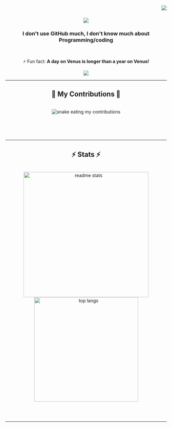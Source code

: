 <img align="right" src="https://visitor-badge.laobi.icu/badge?page_id=J2S4.J2S4" />

<h1 align="center">
    <img src="https://readme-typing-svg.herokuapp.com/?font=Righteous&size=35&center=true&vCenter=true&width=500&height=70&duration=4000&lines=Hi+There!+👋;+I'm+J2S4!;" />
</h1>

<h3 align="center">I don't use GitHub much, I don't know much about Programming/coding</h3>

<br/>

<div align="center">

⚡ Fun fact: **A day on Venus is longer than a year on Venus!**

 </div>
 
<div align="center"> 
  <a href="https://www.youtube.com/watch?v=j5a0jTc9S10">
    <img src="https://img.shields.io/badge/YouTube cool video-333333?style=for-the-badge&logo=youtube&logoColor=red" />
  </a>
</div>

 <hr/>
 

<div align="center">
  <h2>🐍 My Contributions 🐍</h2>
  <br>
  <img alt="snake eating my contributions" src="https://raw.githubusercontent.com/J2S4/J2S4/output/github-contribution-grid-snake.svg" />
  
  <br/><br/><br/>
</div>

<hr/>

<h2 align="center">⚡ Stats ⚡</h2>
<br>
<div align=center>
  <img width=390 src="https://github-readme-stats.vercel.app/api?username=J2S4&show_icons=true&theme=react&rank_icon=github&border_radius=10" alt="readme stats" />
  <br/>
  <img width=325 align="center" src="https://github-readme-stats.vercel.app/api/top-langs/?username=J2S4&layout=compact&theme=react&border_radius=10&size_weight=0.5&count_weight=0.5&exclude_repo=github-readme-stats" alt="top langs" />
</div>

<br/><br/>

<hr/>

<br/>

<br/>
